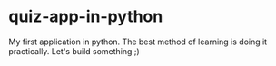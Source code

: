 # quiz-app-in-python
My first application in python. The best method of learning is doing it practically. Let's build something ;)
